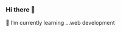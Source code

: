 ### Hi there 👋
🌱 I’m currently learning ...web development
<!--
**Sudipta07151/Sudipta07151** is a ✨ _special_ ✨ repository because its `README.md` (this file) appears on your GitHub profile.

Here are some ideas to get you started:

- 🔭 I’m currently working on ...SHAREZONE PROJECT(FINAL YEAR)
- 🌱 I’m currently learning ...C++, NODE JS, REACT JS
- 👯 I’m looking to collaborate on ...
- 🤔 I’m looking for help with ...
- 💬 Ask me about ...
- 📫 How to reach me: ...
- 😄 Pronouns: ...
- ⚡ Fun fact: ...
-->
